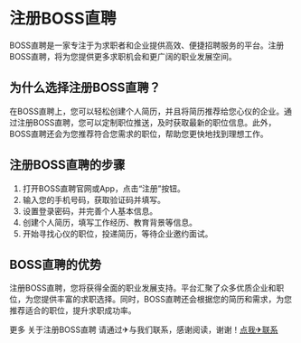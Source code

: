 # 注册BOSS直聘

BOSS直聘是一家专注于为求职者和企业提供高效、便捷招聘服务的平台。注册BOSS直聘，将为您提供更多求职机会和更广阔的职业发展空间。

## 为什么选择注册BOSS直聘？

在BOSS直聘上，您可以轻松创建个人简历，并且将简历推荐给您心仪的企业。通过注册BOSS直聘，您可以定制职位推送，及时获取最新的职位信息。此外，BOSS直聘还会为您推荐符合您需求的职位，帮助您更快地找到理想工作。

## 注册BOSS直聘的步骤

1. 打开BOSS直聘官网或App，点击“注册”按钮。
2. 输入您的手机号码，获取验证码并填写。
3. 设置登录密码，并完善个人基本信息。
4. 创建个人简历，填写工作经历、教育背景等信息。
5. 开始寻找心仪的职位，投递简历，等待企业邀约面试。

## BOSS直聘的优势

注册BOSS直聘，您将获得全面的职业发展支持。平台汇聚了众多优质企业和职位，为您提供丰富的求职选择。同时，BOSS直聘还会根据您的简历和需求，为您推荐适合的职位，提升求职成功率。

更多 关于注册BOSS直聘 请通过✈与我们联系，感谢阅读，谢谢！[点我✈联系](https://ww.k02.cc)